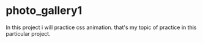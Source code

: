 # photo_gallery1
In this project i will practice css animation. that's my topic of practice in this particular project.
